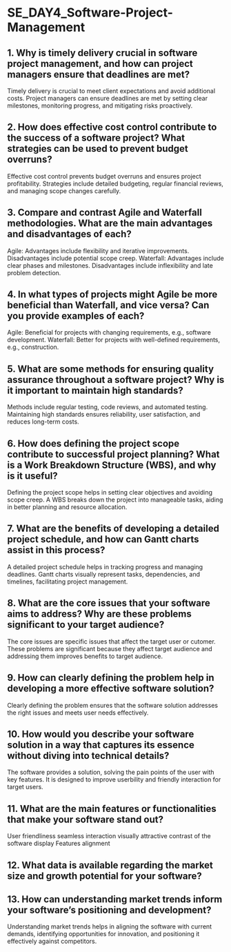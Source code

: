 # SE_DAY4_Software-Project-Management
## 1. Why is timely delivery crucial in software project management, and how can project managers ensure that deadlines are met?
Timely delivery is crucial to meet client expectations and avoid additional costs. Project managers can ensure deadlines are met by setting clear milestones, monitoring progress, and mitigating risks proactively.
## 2. How does effective cost control contribute to the success of a software project? What strategies can be used to prevent budget overruns?
Effective cost control prevents budget overruns and ensures project profitability. Strategies include detailed budgeting, regular financial reviews, and managing scope changes carefully.
## 3. Compare and contrast Agile and Waterfall methodologies. What are the main advantages and disadvantages of each?
Agile: Advantages include flexibility and iterative improvements. Disadvantages include potential scope creep. Waterfall: Advantages include clear phases and milestones. Disadvantages include inflexibility and late problem detection.
## 4. In what types of projects might Agile be more beneficial than Waterfall, and vice versa? Can you provide examples of each?
Agile: Beneficial for projects with changing requirements, e.g., software development. Waterfall: Better for projects with well-defined requirements, e.g., construction.
## 5. What are some methods for ensuring quality assurance throughout a software project? Why is it important to maintain high standards?
Methods include regular testing, code reviews, and automated testing. Maintaining high standards ensures reliability, user satisfaction, and reduces long-term costs.
## 6. How does defining the project scope contribute to successful project planning? What is a Work Breakdown Structure (WBS), and why is it useful?
Defining the project scope helps in setting clear objectives and avoiding scope creep. A WBS breaks down the project into manageable tasks, aiding in better planning and resource allocation.
## 7. What are the benefits of developing a detailed project schedule, and how can Gantt charts assist in this process?
A detailed project schedule helps in tracking progress and managing deadlines. Gantt charts visually represent tasks, dependencies, and timelines, facilitating project management.
## 8. What are the core issues that your software aims to address? Why are these problems significant to your target audience?
The core issues are specific issues that affect the target user or cutomer. These problems are significant because they affect target audience and addressing them improves benefits to target audience.
## 9. How can clearly defining the problem help in developing a more effective software solution?
Clearly defining the problem ensures that the software solution addresses the right issues and meets user needs effectively.
## 10. How would you describe your software solution in a way that captures its essence without diving into technical details?
The software provides a solution, solving the pain points of the user with key features. It is designed to improve userbility and friendly interaction for target users.
## 11. What are the main features or functionalities that make your software stand out?
User friendliness
seamless interaction
visually attractive
contrast of the software display
Features alignment
## 12. What data is available regarding the market size and growth potential for your software?
## 13. How can understanding market trends inform your software’s positioning and development?
Understanding market trends helps in aligning the software with current demands, identifying opportunities for innovation, and positioning it effectively against competitors.







